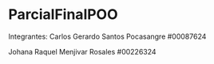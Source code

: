 # ParcialFinalPOO
Integrantes:
Carlos Gerardo Santos Pocasangre #00087624

Johana Raquel Menjivar Rosales #00226324
